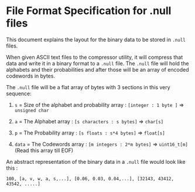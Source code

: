 # File Format Specification for .null files

This document explains the layout for the binary data to be stored in `.null` files. 

When given ASCII text files to the compressor utility, it will compress that data and write it in a binary format to a `.null` file. The `.null` file will hold the alphabets and their probabilities and after those will be an array of encoded codewords in bytes.



The `.null` file will be a flat array of bytes with 3 sections in this very sequence: 

1. `s` = Size of the alphabet and probability array : `[integer : 1 byte ]` => `unsigned char`

2. `a` = The Alphabet array : `[s characters : s bytes]` => `char[s]`

3. `p` = The Probability array : `[s floats : s*4 bytes]` => `float[s]`

4. `data` = The Codewords array : `[m integers : 2*m bytes]` => `uint16_t[m]` (Read this array till EOF)



An abstract representation of the binary data in a `.null` file would look like this :

`100, [a, v, w, a, s,...], [0.06, 0.03, 0.04,...], [32143, 43412, 43542, .....]`

